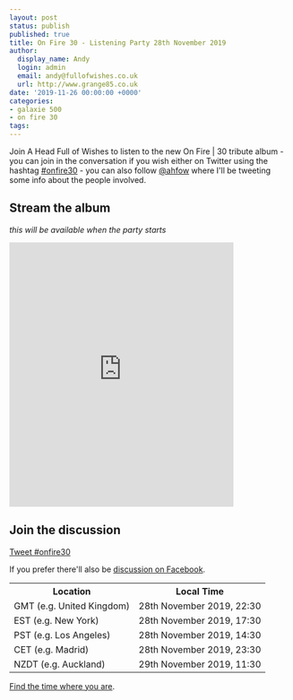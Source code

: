 ```yaml
---
layout: post
status: publish
published: true
title: On Fire 30 - Listening Party 28th November 2019
author:
  display_name: Andy
  login: admin
  email: andy@fullofwishes.co.uk
  url: http://www.grange85.co.uk
date: '2019-11-26 00:00:00 +0000'
categories:
- galaxie 500
- on fire 30
tags: 
---
```


Join A Head Full of Wishes to listen to the new On Fire \| 30 tribute album - you can join in the conversation if you wish either on Twitter using the hashtag [#onfire30](https://twitter.com/hashtag/onfire30) - you can also follow [@ahfow](https://twitter.com/ahfow) where I'll be tweeting some info about the people involved.

## Stream the album
_this will be available when the party starts_

<iframe style="border: 0; width: 400px; height: 472px;" src="https://bandcamp.com/EmbeddedPlayer/album=3176996809/size=large/bgcol=ffffff/linkcol=0687f5/artwork=small/transparent=true/tracklist=true/tracks=3279616322,1536313367,899565982,2557580431,4008027720,4254849229,4105846376,3678720999,982839533,2762061438,2834159687,1523548407,707418099,426631834,3541905716/esig=bceca392cc0858223db0bd3243dae285/campaign=listening-party/" seamless><a href="http://aheadfullofwishes.bandcamp.com/album/on-fire-30">On Fire | 30 by A Head Full of Wishes</a></iframe>


## Join the discussion

<a href="https://twitter.com/intent/tweet?button_hashtag=onfire30&ref_src=twsrc%5Etfw" class="twitter-hashtag-button" data-show-count="false">Tweet #onfire30</a><script async src="https://platform.twitter.com/widgets.js" charset="utf-8"></script>


If you prefer there'll also be [discussion on Facebook](https://www.facebook.com/events/777871795976521/?active_tab=discussion).

<table class="table table-striped">
<tr><th>Location                 </th><th>Local Time               </th></tr>
<tr><td>GMT (e.g. United Kingdom)</td><td>28th November 2019, 22:30</td></tr>
<tr><td>EST (e.g. New York)      </td><td>28th November 2019, 17:30</td></tr>
<tr><td>PST (e.g. Los Angeles)   </td><td>28th November 2019, 14:30</td></tr>
<tr><td>CET (e.g. Madrid)        </td><td>28th November 2019, 23:30</td></tr>
<tr><td>NZDT (e.g. Auckland)     </td><td>29th November 2019, 11:30</td></tr>
</table>

[Find the time where you are](https://www.timeanddate.com/worldclock/fixedtime.html?msg=On+Fire+%7C+30+-+listening+party&iso=20191128T2230&p1=136&ah=2).
